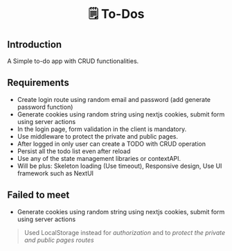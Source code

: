 <h1 align="center"> 🗒️ To-Dos</h1>

## Introduction
A Simple to-do app with CRUD functionalities.

## Requirements
- Create login route using random email and password (add generate password function)
- Generate cookies using random string using nextjs cookies, submit form using server actions
- In the login page, form validation in the client is mandatory.
- Use middleware to protect the private and public pages.
- After logged in only user can create a TODO with CRUD operation
- Persist all the todo list even after reload
- Use any of the state management libraries or contextAPI.
- Will be plus: Skeleton loading (Use timeout), Responsive design, Use UI framework such as NextUI

## Failed to meet
- Generate cookies using random string using nextjs cookies, submit form using server actions
> Used LocalStorage instead for *authorization* and to *protect the private and public pages routes* 
